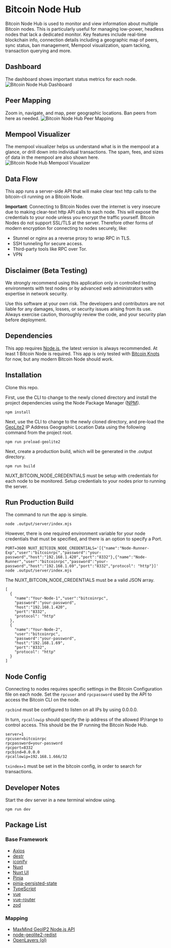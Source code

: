 # Bitcoin Node Hub

Bitcoin Node Hub is used to monitor and view information about multiple Bitcoin nodes. This is particularly useful for managing low-power, headless nodes that lack a dedicated monitor. Key features include real-time blockchain info, connection details including a geographic map of peers, sync status, ban management, Mempool visualization, spam tacking, transaction querying and more.

## Dashboard

The dashboard shows important status metrics for each node.
![Bitcoin Node Hub Dashboard](https://i.imgur.com/PPF6n59.png)

## Peer Mapping

Zoom in, navigate, and map, peer geographic locations. Ban peers from here as needed.
![Bitcoin Node Hub Peer Mapping](https://i.imgur.com/g6XCHXD.png)

## Mempool Visualizer

The mempool visualizer helps us understand what is in the mempool at a glance, or drill down into individual transactions. The spam, fees, and sizes of data in the mempool are also shown here.
![Bitcoin Node Hub Mempool Visualizer](https://i.imgur.com/uN5lKwL.png)

## Data Flow

This app runs a server-side API that will make clear text http calls to the bitcoin-cli running on a Bitcoin Node.

**Important**: Connecting to Bitcoin Nodes over the internet is very insecure due to making clear-text http API calls to each node. This will expose the credentials to your node unless you encrypt the traffic yourself. Bitcoin Nodes do not support SSL/TLS at the server. Therefore other forms of modern encryption for connecting to nodes securely, like:

- Stunnel or nginx as a reverse proxy to wrap RPC in TLS.
- SSH tunneling for secure access.
- Third-party tools like RPC over Tor.
- VPN

## Disclaimer (Beta Testing)

We strongly recommend using this application only in controlled testing environments with test nodes or by advanced web administrators with expertise in network security.

Use this software at your own risk. The developers and contributors are not liable for any damages, losses, or security issues arising from its use. Always exercise caution, thoroughly review the code, and your security plan before deployment.

## Dependencies

This app requires [Node.js](https://nodejs.org/en), the latest version is always recommended. At least 1 Bitcoin Node is required. This app is only tested with [Bitcoin Knots](https://bitcoinknots.org/) for now, but any modern Bitcoin Node should work.

## Installation

Clone this repo.

First, use the CLI to change to the newly cloned directory and install the project dependencies using the Node Package Manager ([NPM](https://www.npmjs.com/)).

`npm install`

Next, use the CLI to change to the newly cloned directory, and pre-load the [GeoLite2](https://github.com/GitSquared/node-geolite2-redist) IP Address Geographic Location Data using the following command from the project root.

`npm run preload-geolite2`

Next, create a production build, which will be generated in the .output directory.

`npm run build`

NUXT_BITCOIN_NODE_CREDENTIALS must be setup with credentials for each node to be monitored. Setup credentials to your nodes prior to running the server.

## Run Production Build

The command to run the app is simple.

`node .output/server/index.mjs`

However, there is one required environment variable for your node credentials that must be specified, and there is an option to specify a Port.

```
PORT=3600 NUXT_BITCOIN_NODE_CREDENTIALS='[{"name":"Node-Runner-Exp","user":"bitcoinrpc","password":"your-password","host":"192.168.1.420","port":"8332"},{"name":"Node-Runner","user":"bitcoinrpc","password":"your-password","host":"192.168.1.69","port":"8332","protocol": "http"}]' node .output/server/index.mjs
```

The NUXT_BITCOIN_NODE_CREDENTIALS must be a valid JSON array.

```
[
  {
    "name":"Your-Node-1","user":"bitcoinrpc",
    "password":"your-password",
    "host":"192.168.1.420",
    "port":"8332",
    "protocol": "http"
  },
  {
    "name":"Your-Node-2",
    "user":"bitcoinrpc",
    "password":"your-password",
    "host":"192.168.1.69",
    "port":"8332",
    "protocol": "http"
  }
]
```

## Node Config

Connecting to nodes requires specific settings in the Bitcoin Configuration file on each node. Set the `rpcuser` and `rpcpassword` used by the API to access the Bitcoin CLI on the node.

`rpcbind` must be configured to listen on all IPs by using 0.0.0.0.

In turn, `rpcallowip` should specify the ip address of the allowed IP/range to control access. This should be the IP running the Bitcoin Node Hub.

```
server=1
rpcuser=bitcoinrpc
rpcpassword=your-password
rpcport=8332
rpcbind=0.0.0.0
rpcallowip=192.168.1.666/32
```

`txindex=1` must be set in the bitcoin config, in order to search for transactions.

## Developer Notes

Start the dev server in a new terminal window using.

`npm run dev`

## Package List

### Base Framework

- [Axios](https://github.com/axios/axios)
- [destr](https://github.com/unjs/destr)
- [iconify](https://github.com/iconify/icon-sets)
- [Nuxt](https://github.com/nuxt/nuxt)
- [Nuxt UI](https://github.com/nuxt/ui)
- [Pinia](https://github.com/vuejs/pinia)
- [pinia-persisted-state](https://codeberg.org/praz/pinia-plugin-persistedstate/)
- [TypeScript](https://github.com/microsoft/TypeScript)
- [vue](https://github.com/vuejs/core)
- [vue-router](https://github.com/vuejs/router)
- [zod](https://github.com/colinhacks/zod)

### Mapping

- [MaxMind GeoIP2 Node.js API](https://github.com/maxmind/GeoIP2-node)
- [node-geolite2-redist](https://github.com/GitSquared/node-geolite2-redist)
- [OpenLayers (ol)](https://github.com/openlayers/openlayers)
